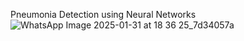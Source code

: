 Pneumonia Detection using Neural Networks
![WhatsApp Image 2025-01-31 at 18 36 25_7d34057a](https://github.com/user-attachments/assets/25f8b752-192c-47fd-a595-042f1bf5606f)
